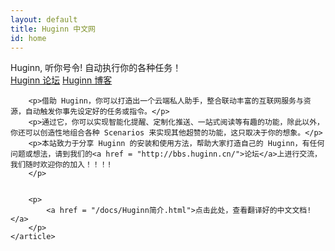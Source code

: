 ```yaml
---
layout: default
title: Huginn 中文网
id: home
---
```


<div class="hero">
	<div class="container">
		<div class="hero-title">  Huginn,  听你号令!  自动执行你的各种任务！</div>
		<a href="http://bbs.huginn.cn" class="btn">Huginn 论坛</a>
		<a href="http://www.huginn.cc" class="btn btn-outlined">Huginn 博客</a>
	</div>
</div>

<div class="container">
	<article>
		
		<p>借助 Huginn，你可以打造出一个云端私人助手，整合联动丰富的互联网服务与资源，自动触发你事先设定好的任务或指令。</p>
		<p>通过它，你可以实现智能化提醒、定制化推送、一站式阅读等有趣的功能，除此以外，你还可以创造性地组合各种 Scenarios 来实现其他超赞的功能，这只取决于你的想象。</p>
		<p>本站致力于分享 Huginn 的安装和使用方法，帮助大家打造自己的 Huginn，有任何问题或想法，请到我们的<a href = "http://bbs.huginn.cn/">论坛</a>上进行交流，我们随时欢迎你的加入！！！!
		</p>
		
		
		<p>
		    <a href = "/docs/Huginn简介.html">点击此处，查看翻译好的中文文档!</a>
		</p>
	</article>
</div>
